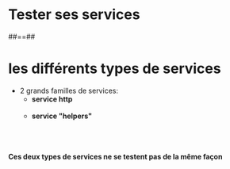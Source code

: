 <!-- .slide: class="transition-bg-grey-1 underline" -->
# Tester ses services

##==##

<!-- .slide: class="sfeir-basic-slide" -->
# les différents types de services

- 2 grands familles de services:
    - __service http__<br><br>
    - __service "helpers"__<br><br>
<br><br>

__Ces deux types de services ne se testent pas de la même façon__
<!-- .element: class="important" -->

